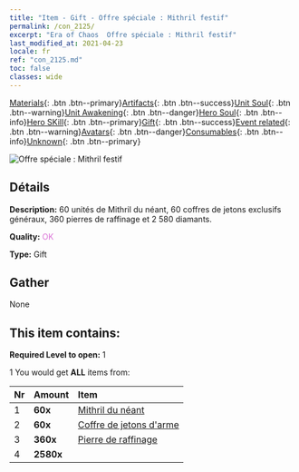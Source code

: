 ```yaml
---
title: "Item - Gift - Offre spéciale : Mithril festif"
permalink: /con_2125/
excerpt: "Era of Chaos  Offre spéciale : Mithril festif"
last_modified_at: 2021-04-23
locale: fr
ref: "con_2125.md"
toc: false
classes: wide
---
```

 [Materials](/ItemsFR/){: .btn .btn--primary}[Artifacts](/ItemsFR/Artifacts/){: .btn .btn--success}[Unit Soul](/ItemsFR/UnitSoul/){: .btn .btn--warning}[Unit Awakening](/ItemsFR/UnitAwakening/){: .btn .btn--danger}[Hero Soul](/ItemsFR/HeroSoul/){: .btn .btn--info}[Hero SKill](/ItemsFR/HeroSkill/){: .btn .btn--primary}[Gift](/ItemsFR/Gift/){: .btn .btn--success}[Event related](/ItemsFR/Events/){: .btn .btn--warning}[Avatars](/ItemsFR/Avatars/){: .btn .btn--danger}[Consumables](/ItemsFR/Consumables/){: .btn .btn--info}[Unknown](/ItemsFR/Unknown/){: .btn .btn--primary}

 ![Offre spéciale : Mithril festif](/images/t/i_907592.png)

## Détails
 **Description:** 60 unités de Mithril du néant, 60 coffres de jetons exclusifs généraux, 360 pierres de raffinage et 2 580 diamants.

 **Quality:** <span style="color: #DA70D6">OK</span>

 **Type:** Gift

## Gather

  None

## This item contains:

 **Required Level to open:** 1

 1 You would get **ALL** items  from:

  | Nr | Amount |     Item    |
  |:---|:-------|:------------|
  | 1 |  **60x** | [Mithril du néant](/ItemsFR/con_817/) |  | 
  | 2 |  **60x** | [Coffre de jetons d'arme](/ItemsFR/con_1367/) |  | 
  | 3 |  **360x** | [Pierre de raffinage](/ItemsFR/con_814/) |  | 
  | 4 |  **2580x** | <i class="fas fa-gem"/> |  | 
